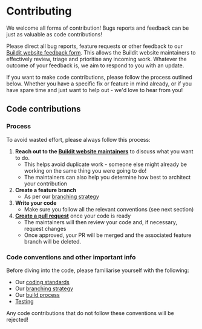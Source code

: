# Contributing

We welcome all forms of contribution! Bugs reports and feedback can be just as valuable as code contributions!

Please direct all bug reports, feature requests or other feedback to our [Buildit website feedback form](https://docs.google.com/forms/d/e/1FAIpQLScOeoF7XfYYs3R8b9K_zvSY0oVS92hAV82FXUOyy8JnDz2lNg/viewform). This allows the Buildit website maintainers to effectively review, triage and prioritise any incoming work. Whatever the outcome of your feedback is, we aim to respond to you with an update.

If you want to make code contributions, please follow the process outlined below. Whether you have a specific fix or feature in mind already, or if you have spare time and just want to help out - we'd love to hear from you!


## Code contributions

### Process

To avoid wasted effort, please always follow this process:

1. **Reach out to the [Buildit website maintainers](https://github.com/orgs/buildit/teams/buildit-website-maintainers)** to discuss what you want to do.
    * This helps avoid duplicate work - someone else might already be working on the same thing you were going to do!
    * The maintainers can also help you determine how best to architect your contribution
1. **Create a feature branch**
    * As per our [branching strategy](./docs/branching-strategy.md)
1. **Write your code**
    * Make sure you follow all the relevant conventions (see next section)
1. **[Create a pull request](https://github.com/buildit/buildit/pulls)** once your code is ready
    * The maintainers will then review your code and, if necessary, request changes
    * Once approved, your PR will be merged and the associated feature branch will be deleted.


### Code conventions and other important info

Before diving into the code, please familiarise yourself with the following:

* Our [coding standards](./docs/coding-standards.md)
* Our [branching strategy](./docs/branching-strategy.md)
* Our [build process](./docs/build-process.md)
* [Testing](./docs/tests.md)

Any code contributions that do not follow these conventions will be rejected!
